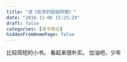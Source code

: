 ```yaml
---
title: "读《佐贺的超级阿嬷》"
date: "2016-11-06 15:25:29"
draft: false
categories: [读书笔记]
hiddenFromHomePage: false
---
```

比较简短的小书。 看起来很朴实。
加油吧，少年
